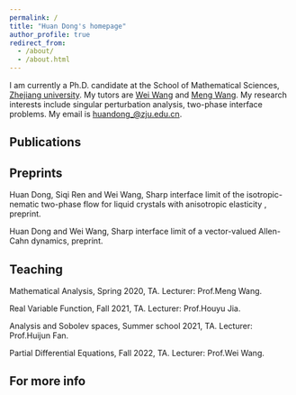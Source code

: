 ```yaml
---
permalink: /
title: "Huan Dong's homepage"
author_profile: true
redirect_from: 
  - /about/
  - /about.html
---
```


I am currently a Ph.D. candidate at the School of Mathematical Sciences, [Zhejiang university](http://www.math.zju.edu.cn/). My tutors are [Wei Wang](https://person.zju.edu.cn/en/wangw07#:~) and [Meng Wang](https://person.zju.edu.cn/0004263/571645.html). My research interests include singular perturbation analysis, two-phase interface problems. My email is [huandong_@zju.edu.cn](maitio:huandong_@zju.edu.cn).

Publications
------

Preprints
------
  Huan Dong, Siqi Ren and Wei Wang,  Sharp interface limit of the isotropic-nematic two-phase flow for liquid crystals with anisotropic elasticity , preprint.
    
  Huan Dong and Wei Wang,  Sharp interface limit of a vector-valued Allen-Cahn dynamics,  preprint.

Teaching
------
Mathematical Analysis, Spring 2020, TA. Lecturer: Prof.Meng Wang.

Real Variable Function, Fall 2021, TA. Lecturer: Prof.Houyu Jia.

Analysis and Sobolev spaces, Summer school 2021, TA. Lecturer: Prof.Huijun Fan.

Partial Differential Equations, Fall 2022, TA. Lecturer: Prof.Wei Wang.

For more info
------
